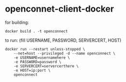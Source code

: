 # openconnet-client-docker

for building:

	docker build . -t openconnect

to run: (fill USERNAME, PASSWORD, SERVERCERT, HOST)

	docker run --restart unless-stopped \
	    --net=host --privileged -d --name openconnect \
	    -e USERNAME=usernamehere \
	    -e PASSWORD=password \
	    -e SERVERCERT=servercerthere \
	    -e HOST=ip:port \
	    openconnect
